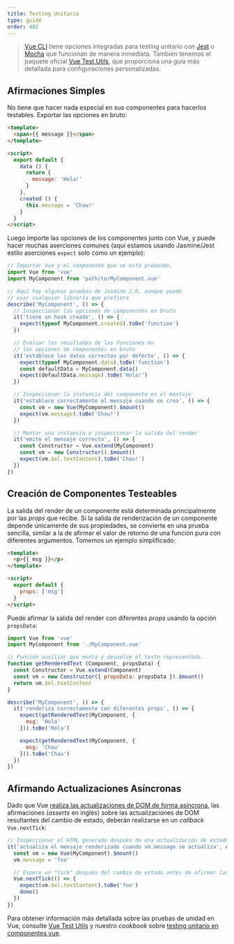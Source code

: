 ```yaml
---
title: Testing Unitario
type: guide
order: 402
---
```


> [Vue CLI](https://cli.vuejs.org/) tiene opciones integradas para testing unitario con [Jest](https://github.com/facebook/jest) o [Mocha](https://mochajs.org/) que funcionan de manera inmediata. También tenemos el paquete oficial [Vue Test Utils](https://vue-test-utils.vuejs.org/), que proporciona una guía más detallada para configuraciones personalizadas.

## Afirmaciones Simples

No tiene que hacer nada especial en sus componentes para hacerlos testables. Exportar las opciones en bruto:

``` html
<template>
  <span>{{ message }}</span>
</template>

<script>
  export default {
    data () {
      return {
        message: 'Hola!'
      }
    },
    created () {
      this.message = 'Chau!'
    }
  }
</script>
```

Luego importe las opciones de los componentes junto con Vue, y puede hacer muchas aserciones comunes (aquí estamos usando Jasmine/Jest estilo aserciones `expect` solo como un ejemplo):

``` js
// Importar Vue y el componente que se está probando.
import Vue from 'vue'
import MyComponent from 'path/to/MyComponent.vue'

// Aquí hay algunas pruebas de Jasmine 2.0, aunque puede
// usar cualquier librería que prefiera
describe('MyComponent', () => {
  // Inspeccionar las opciones de componentes en bruto
  it('tiene un hook creado', () => {
    expect(typeof MyComponent.created).toBe('function')
  })

  // Evaluar los resultados de las funciones en
  // las opciones de componentes en bruto
  it('establece los datos correctos por defecto', () => {
    expect(typeof MyComponent.data).toBe('function')
    const defaultData = MyComponent.data()
    expect(defaultData.message).toBe('Hola!')
  })

  // Inspeccionar la instancia del componente en el montaje
  it('establece correctamente el mensaje cuando se crea', () => {
    const vm = new Vue(MyComponent).$mount()
    expect(vm.message).toBe('Chau!')
  })

  // Montar una instancia e inspeccionar la salida del render
  it('emite el mensaje correcto', () => {
    const Constructor = Vue.extend(MyComponent)
    const vm = new Constructor().$mount()
    expect(vm.$el.textContent).toBe('Chau!')
  })
})
```

## Creación de Componentes Testeables

La salida del render de un componente está determinada principalmente por las *props* que recibe. Si la salida de renderización de un componente depende únicamente de sus propiedades, se convierte en una prueba sencilla, similar a la de afirmar el valor de retorno de una función pura con diferentes argumentos. Tomemos un ejemplo simplificado:

``` html
<template>
  <p>{{ msg }}</p>
</template>

<script>
  export default {
    props: ['msg']
  }
</script>
```

Puede afirmar la salida del render con diferentes *props* usando la opción `propsData`:

``` js
import Vue from 'vue'
import MyComponent from './MyComponent.vue'

// Función auxiliar que monta y devuelve el texto representado.
function getRenderedText (Component, propsData) {
  const Constructor = Vue.extend(Component)
  const vm = new Constructor({ propsData: propsData }).$mount()
  return vm.$el.textContent
}

describe('MyComponent', () => {
  it('renderiza correctamente con diferentes props', () => {
    expect(getRenderedText(MyComponent, {
      msg: 'Hola'
    })).toBe('Hola')

    expect(getRenderedText(MyComponent, {
      msg: 'Chau'
    })).toBe('Chau')
  })
})
```

## Afirmando Actualizaciones Asíncronas

Dado que Vue [realiza las actualizaciones de DOM de forma asíncrona](reactivity.html#Async-Update-Queue), las afirmaciones (*asserts* en inglés) sobre las actualizaciones de DOM resultantes del cambio de estado, deberán realizarse en un *callback* `Vue.nextTick`:

``` js
// Inspeccionar el HTML generado después de una actualización de estado
it('actualiza el mensaje renderizado cuando vm.message se actualiza', done => {
  const vm = new Vue(MyComponent).$mount()
  vm.message = 'foo'

  // Espere un "tick" después del cambio de estado antes de afirmar las actualizaciones de DOM
  Vue.nextTick(() => {
    expect(vm.$el.textContent).toBe('foo')
    done()
  })
})
```

Para obtener información más detallada sobre las pruebas de unidad en Vue, consulte [Vue Test Utils](https://vue-test-utils.vuejs.org/) y nuestro *cookbook* sobre [testing unitario en componentes vue](https://vuejs.org/v2/cookbook/unit-testing-vue-components.html).
